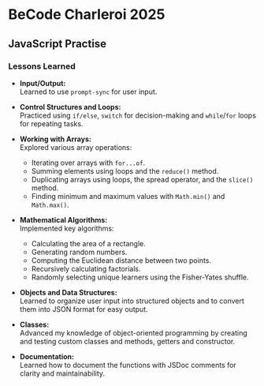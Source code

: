 # BeCode Charleroi 2025

## JavaScript Practise

### Lessons Learned

- **Input/Output:**  
  Learned to use `prompt-sync` for user input.

- **Control Structures and Loops:**  
  Practiced using `if/else`, `switch` for decision-making and `while`/`for` loops for repeating tasks.

- **Working with Arrays:**  
  Explored various array operations:

  - Iterating over arrays with `for...of`.
  - Summing elements using loops and the `reduce()` method.
  - Duplicating arrays using loops, the spread operator, and the `slice()` method.
  - Finding minimum and maximum values with `Math.min()` and `Math.max()`.

- **Mathematical Algorithms:**  
  Implemented key algorithms:

  - Calculating the area of a rectangle.
  - Generating random numbers.
  - Computing the Euclidean distance between two points.
  - Recursively calculating factorials.
  - Randomly selecting unique learners using the Fisher-Yates shuffle.

- **Objects and Data Structures:**  
  Learned to organize user input into structured objects and to convert them into JSON format for easy output.

- **Classes:**  
  Advanced my knowledge of object-oriented programming by creating and testing custom classes and methods, getters and constructor.

- **Documentation:**  
  Learned how to document the functions with JSDoc comments for clarity and maintainability.
